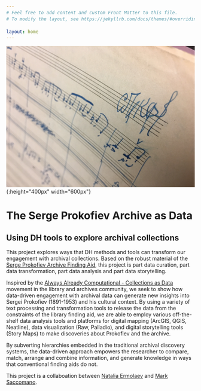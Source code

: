 ```yaml
---
# Feel free to add content and custom Front Matter to this file.
# To modify the layout, see https://jekyllrb.com/docs/themes/#overriding-theme-defaults

layout: home
---
```

![Prokofiev Image](img/Proko_signature.jpg){:height="400px" width="600px"}

# The Serge Prokofiev Archive as Data 

## Using DH tools to explore archival collections

This project explores ways that DH methods and tools can transform our engagement with archival collections. Based on the robust material of the [Serge Prokofiev Archive Finding Aid](https://findingaids.library.columbia.edu/ead/nnc-rb/ldpd_10815449/summary), this project is part data curation, part data transformation, part data analysis and part data storytelling.
 
Inspired by the [Always Already Computational - Collections as Data](https://collectionsasdata.github.io/) movement in the library and archives community, we seek to show how data-driven engagement with archival data can generate new insights into Sergei Prokofiev (1891-1953) and his cultural context. By using a variety of text processing and transformation tools to release the data from the constraints of the library finding aid, we are able to employ various off-the-shelf data analysis tools and platforms for digital mapping (ArcGIS, QGIS, Neatline), data visualization (Raw, Palladio), and digital storytelling tools (Story Maps) to make discoveries about Prokofiev and the archive. 
 
By subverting hierarchies embedded in the traditional archival discovery systems, the data-driven approach empowers the researcher to compare, match, arrange and combine information, and generate knowledge in ways that conventional finding aids do not.

This project is a collaboation between [Natalia Ermolaev](https://www.nataliaermolaev.com/) and [Mark Saccomano](https://music.columbia.edu/bios/mark-saccomano). 

